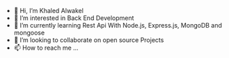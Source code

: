 - 👋 Hi, I’m Khaled Alwakel
- 👀 I’m interested in Back End Development
- 🌱 I’m currently learning Rest Api With Node.js, Express.js, MongoDB and mongoose
- 💞️ I’m looking to collaborate on open source Projects
- 📫 How to reach me ...

<!---
khaled-alwakel/khaled-alwakel is a ✨ special ✨ repository because its `README.md` (this file) appears on your GitHub profile.
You can click the Preview link to take a look at your changes.
--->
